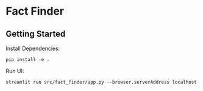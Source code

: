 # Fact Finder

## Getting Started

Install Dependencies:

```
pip install -e .
```

Run UI:

```
streamlit run src/fact_finder/app.py --browser.serverAddress localhost
```
